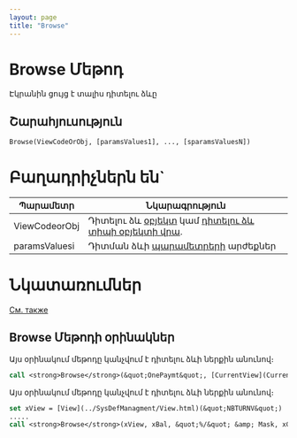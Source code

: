 ```yaml
---
layout: page
title: "Browse"
---
```



# Browse Մեթոդ

Էկրանին ցույց է տալիս դիտելու ձևը



## Շարահյուսություն

``` vb
Browse(ViewCodeOrObj, [paramsValues1], ..., [sparamsValuesN])
```

# Բաղադրիչներն են`


| Պարամետր | Նկարագրություն |
|--|--|
| ViewCodeorObj | Դիտելու ձև [օբյեկտ](../../ASVIEW/Name.html) կամ [դիտելու ձև տիպի օբյեկտի վրա](../SysDefManagment/View.html). |
| paramsValuesi | Դիտման ձևի [պարամետրերի](../../ASVIEW/Parameters.html) արժեքներ |

# Նկատառումներ

[См. также](../SysDefManagment/View.html)

## Browse Մեթոդի օրինակներ

Այս օրինակում մեթոդը կանչվում է դիտելու ձևի ներքին անունով։

``` vb
call <strong>Browse</strong>(&quot;OnePaymt&quot;, [CurrentView](CurrentView.html).Value(&quot;fISN&quot;))
```

Այս օրինակում մեթոդը կանչվում է դիտելու ձևի ներքին անունով։

``` vb
set xView = [View](../SysDefManagment/View.html)(&quot;NBTURNV&quot;)
.....
call <strong>Browse</strong>(xView, xBal, &quot;%/&quot; &amp; Mask, xCUR, xDialog(&quot;SDate&quot;), xDialog(&quot;EDate&quot;),&quot;fKEY&quot;, xSUID)
```
